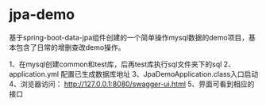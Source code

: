 # jpa-demo
基于spring-boot-data-jpa组件创建的一个简单操作mysql数据的demo项目，基本包含了日常的增删查改demo操作。

1、在mysql创建common和test库，后再test库执行sql文件夹下的sql
2、application.yml 配置已生成数据库地址
3、JpaDemoApplication.class入口启动
4、浏览器访问： http://127.0.0.1:8080/swagger-ui.html 
5、界面可看到相应的接口